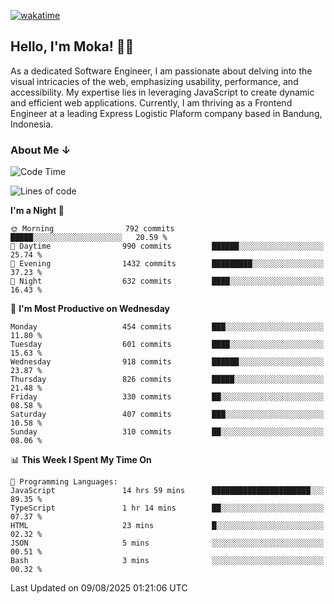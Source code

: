 [![wakatime](https://wakatime.com/badge/user/af9abd23-dba3-4dbe-973c-b045a9417a55.svg?style=social)](https://wakatime.com/@af9abd23-dba3-4dbe-973c-b045a9417a55)
## Hello, I'm Moka! 👋🏼


As a dedicated Software Engineer, I am passionate about delving into the visual intricacies of the web, emphasizing usability, performance, and accessibility. My expertise lies in leveraging JavaScript to create dynamic and efficient web applications. Currently, I am thriving as a Frontend Engineer at a leading Express Logistic Plaform company based in Bandung, Indonesia.

### About Me ↓

<!--START_SECTION:waka-->
![Code Time](http://img.shields.io/badge/Code%20Time-12%2C449%20hrs%201%20min-blue)

![Lines of code](https://img.shields.io/badge/From%20Hello%20World%20I%27ve%20Written-9.6%20million%20lines%20of%20code-blue)

**I'm a Night 🦉** 

```text
🌞 Morning                792 commits         █████░░░░░░░░░░░░░░░░░░░░   20.59 % 
🌆 Daytime                990 commits         ██████░░░░░░░░░░░░░░░░░░░   25.74 % 
🌃 Evening                1432 commits        █████████░░░░░░░░░░░░░░░░   37.23 % 
🌙 Night                  632 commits         ████░░░░░░░░░░░░░░░░░░░░░   16.43 % 
```
📅 **I'm Most Productive on Wednesday** 

```text
Monday                   454 commits         ███░░░░░░░░░░░░░░░░░░░░░░   11.80 % 
Tuesday                  601 commits         ████░░░░░░░░░░░░░░░░░░░░░   15.63 % 
Wednesday                918 commits         ██████░░░░░░░░░░░░░░░░░░░   23.87 % 
Thursday                 826 commits         █████░░░░░░░░░░░░░░░░░░░░   21.48 % 
Friday                   330 commits         ██░░░░░░░░░░░░░░░░░░░░░░░   08.58 % 
Saturday                 407 commits         ███░░░░░░░░░░░░░░░░░░░░░░   10.58 % 
Sunday                   310 commits         ██░░░░░░░░░░░░░░░░░░░░░░░   08.06 % 
```


📊 **This Week I Spent My Time On** 

```text
💬 Programming Languages: 
JavaScript               14 hrs 59 mins      ██████████████████████░░░   89.35 % 
TypeScript               1 hr 14 mins        ██░░░░░░░░░░░░░░░░░░░░░░░   07.37 % 
HTML                     23 mins             █░░░░░░░░░░░░░░░░░░░░░░░░   02.32 % 
JSON                     5 mins              ░░░░░░░░░░░░░░░░░░░░░░░░░   00.51 % 
Bash                     3 mins              ░░░░░░░░░░░░░░░░░░░░░░░░░   00.32 % 
```


 Last Updated on 09/08/2025 01:21:06 UTC
<!--END_SECTION:waka-->
